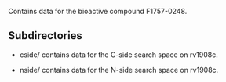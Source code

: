 Contains data for the bioactive compound F1757-0248.

## Subdirectories

- cside/ contains data for the C-side search space on rv1908c.

- nside/ contains data for the N-side search space on rv1908c.

